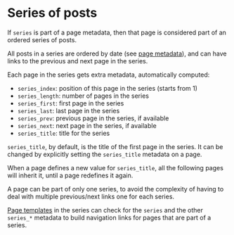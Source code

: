 # Series of posts

If `series` is part of a page metadata, then that page is considered part of an
ordered series of posts.

All posts in a series are ordered by date (see [page metadata](markdown.md)),
and can have links to the previous and next page in the series.

Each page in the series gets extra metadata, automatically computed:

 - `series_index`: position of this page in the series (starts from 1)
 - `series_length`: number of pages in the series
 - `series_first`: first page in the series
 - `series_last`: last page in the series
 - `series_prev`: previous page in the series, if available
 - `series_next`: next page in the series, if available
 - `series_title`: title for the series

`series_title`, by default, is the title of the first page in the series. It
can be changed by explicitly setting the `series_title` metadata on a page.

When a page defines a new value for `series_title`, all the following pages
will inherit it, until a page redefines it again.

A page can be part of only one series, to avoid the complexity of having to
deal with multiple previous/next links one for each series.

[Page templates](templates.md) in the series can check for the `series` and the
other `series_*` metadata to build navigation links for pages that are part of
a series.
